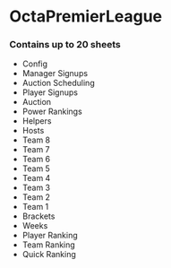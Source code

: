 # OctaPremierLeague

### Contains up to 20 sheets

* Config
* Manager Signups
* Auction Scheduling
* Player Signups
* Auction
* Power Rankings
* Helpers
* Hosts
* Team 8
* Team 7
* Team 6
* Team 5
* Team 4
* Team 3
* Team 2
* Team 1
* Brackets
* Weeks
* Player Ranking
* Team Ranking
* Quick Ranking
